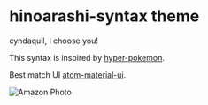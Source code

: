 # hinoarashi-syntax theme

cyndaquil, I choose you!

This syntax is inspired by [hyper-pokemon](https://github.com/klauscfhq/hyper-pokemon).

Best match UI [atom-material-ui](https://atom.io/themes/atom-material-ui).

<!-- ![A screenshot of your theme](https://f.cloud.github.com/assets/69169/2289498/4c3cb0ec-a009-11e3-8dbd-077ee11741e5.gif) -->

![Amazon Photo](https://www.amazon.co.jp/photos/all/gallery/hKGkat1VQr-4SHyB7D6DrA)
